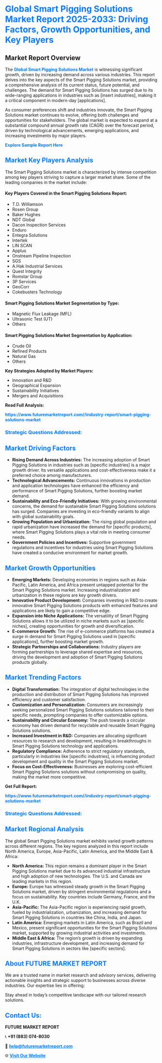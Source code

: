 <h1 style="color: #007BFF;">Global Smart Pigging Solutions Market Report 2025-2033: Driving Factors, Growth Opportunities, and Key Players</h1>

<section id="overview">
<h2>Market Report Overview</h2>
<p>The <a href="https://www.futuremarketreport.com//industry-report/smart-pigging-solutions-market" style="color: #007BFF; text-decoration: none;"><strong>Global Smart Pigging Solutions Market</strong></a> is witnessing significant growth, driven by increasing demand across various industries. This report delves into the key aspects of the Smart Pigging Solutions market, providing a comprehensive analysis of its current status, future potential, and challenges. The demand for Smart Pigging Solutions has surged due to its wide-ranging applications in industries such as [insert industries], making it a critical component in modern-day [applications].</p>
<p>As consumer preferences shift and industries innovate, the Smart Pigging Solutions market continues to evolve, offering both challenges and opportunities for stakeholders. The global market is expected to expand at a substantial compound annual growth rate (CAGR) over the forecast period, driven by technological advancements, emerging applications, and increasing investments by major players.</p>
</section>

<section id="overview">
<p><a href="https://www.futuremarketreport.com//request-sample/reportId=51986" style="color: #007BFF; text-decoration: none;"><strong>Explore Sample Report Here</strong></a></p>
</section>

<section id="key-players">
<h2 style="color: #007BFF;">Market Key Players Analysis</h2>
<p>The Smart Pigging Solutions market is characterized by intense competition among key players striving to capture a larger market share. Some of the leading companies in the market include:</p>
<h4>Key Players Covered in the Smart Pigging Solutions Report:</h4>
<ul><li>T.D. Williamson</li><li>Rosen Group</li><li>Baker Hughes</li><li>NDT Global</li><li>Dacon Inspection Services</li><li>Enduro</li><li>Entegra Solutions</li><li>Intertek</li><li>LIN SCAN</li><li>Applus</li><li>Onstream Pipeline Inspection</li><li>SGS</li><li>A.Hak Industrial Services</li><li>Quest Integrity</li><li>Romstar Group</li><li>3P Services</li><li>GeoCorr</li><li>Cokebusters Technology</li></ul>
<h4>Smart Pigging Solutions Market Segmentation by Type:</h4>
<ul><li>Magnetic Flux Leakage (MFL)</li><li>Ultrasonic Test (UT)</li><li>Others</li></ul>

<h4>Smart Pigging Solutions Market Segmentation by Application:</h4>
<ul><li>Crude Oil</li><li>Refined Products</li><li>Natural Gas</li><li>Others</li></ul>
<p><strong>Key Strategies Adopted by Market Players:</strong></p>
<ul>
<li>Innovation and R&D</li>
<li>Geographical Expansion</li>
<li>Sustainability Initiatives</li>
<li>Mergers and Acquisitions</li>
</ul>
</section>

<section>
<p><strong>Read Full Analysis: </strong></p><a href="https://www.futuremarketreport.com//industry-report/smart-pigging-solutions-market" style="color: #007BFF; text-decoration: none;"><strong>https://www.futuremarketreport.com//industry-report/smart-pigging-solutions-market</strong></a>
<h3 style="color: #007BFF;">Strategic Questions Addressed:</h3>
</section>

<section id="driving-factors">
<h2 style="color: #007BFF;">Market Driving Factors</h2>
<ul>
<li><strong>Rising Demand Across Industries:</strong> The increasing adoption of Smart Pigging Solutions in industries such as [specific industries] is a major growth driver. Its versatile applications and cost-effectiveness make it a preferred choice among manufacturers.</li>
<li><strong>Technological Advancements:</strong> Continuous innovations in production and application technologies have enhanced the efficiency and performance of Smart Pigging Solutions, further boosting market demand.</li>
<li><strong>Sustainability and Eco-Friendly Initiatives:</strong> With growing environmental concerns, the demand for sustainable Smart Pigging Solutions solutions has surged. Companies are investing in eco-friendly variants to align with global sustainability goals.</li>
<li><strong>Growing Population and Urbanization:</strong> The rising global population and rapid urbanization have increased the demand for [specific products], where Smart Pigging Solutions plays a vital role in meeting consumer needs.</li>
<li><strong>Government Policies and Incentives:</strong> Supportive government regulations and incentives for industries using Smart Pigging Solutions have created a conducive environment for market growth.</li>
</ul>
</section>

<section id="growth-opportunities">
<h2 style="color: #007BFF;">Market Growth Opportunities</h2>
<ul>
<li><strong>Emerging Markets:</strong> Developing economies in regions such as Asia-Pacific, Latin America, and Africa present untapped potential for the Smart Pigging Solutions market. Increasing industrialization and urbanization in these regions are key growth drivers.</li>
<li><strong>Innovative Product Development:</strong> Companies investing in R&D to create innovative Smart Pigging Solutions products with enhanced features and applications are likely to gain a competitive edge.</li>
<li><strong>Expansion into Niche Applications:</strong> The versatility of Smart Pigging Solutions allows it to be utilized in niche markets such as [specific niches], creating opportunities for growth and diversification.</li>
<li><strong>E-commerce Growth:</strong> The rise of e-commerce platforms has created a surge in demand for Smart Pigging Solutions used in [specific applications], further boosting market growth.</li>
<li><strong>Strategic Partnerships and Collaborations:</strong> Industry players are forming partnerships to leverage shared expertise and resources, driving the development and adoption of Smart Pigging Solutions products globally.</li>
</ul>
</section>

<section id="trending-factors">
<h2 style="color: #007BFF;">Market Trending Factors</h2>
<ul>
<li><strong>Digital Transformation:</strong> The integration of digital technologies in the production and distribution of Smart Pigging Solutions has improved efficiency and customer satisfaction.</li>
<li><strong>Customization and Personalization:</strong> Consumers are increasingly seeking personalized Smart Pigging Solutions solutions tailored to their specific needs, prompting companies to offer customizable options.</li>
<li><strong>Sustainability and Circular Economy:</strong> The push towards a circular economy has driven demand for recyclable and reusable Smart Pigging Solutions solutions.</li>
<li><strong>Increased Investment in R&D:</strong> Companies are allocating significant resources to research and development, resulting in breakthroughs in Smart Pigging Solutions technology and applications.</li>
<li><strong>Regulatory Compliance:</strong> Adherence to strict regulatory standards, particularly in industries like [specific industries], is influencing product development and quality in the Smart Pigging Solutions market.</li>
<li><strong>Focus on Cost-Effectiveness:</strong> Businesses are exploring cost-efficient Smart Pigging Solutions solutions without compromising on quality, making the market more competitive.</li>
</ul>
</section>

<section>
<p><strong>Get Full Report: </strong></p><a href="https://www.futuremarketreport.com//industry-report/smart-pigging-solutions-market" style="color: #007BFF; text-decoration: none;"><strong>https://www.futuremarketreport.com//industry-report/smart-pigging-solutions-market</strong></a>
<h3 style="color: #007BFF;">Strategic Questions Addressed:</h3>
</section>


<section id="regional-analysis">
<h2 style="color: #007BFF;">Market Regional Analysis</h2>
<p>The global Smart Pigging Solutions market exhibits varied growth patterns across different regions. The key regions analyzed in this report include North America, Europe, Asia-Pacific, Latin America, and the Middle East & Africa:</p>
<ul>
<li><strong>North America:</strong> This region remains a dominant player in the Smart Pigging Solutions market due to its advanced industrial infrastructure and high adoption of new technologies. The U.S. and Canada are leading markets in this region.</li>
<li><strong>Europe:</strong> Europe has witnessed steady growth in the Smart Pigging Solutions market, driven by stringent environmental regulations and a focus on sustainability. Key countries include Germany, France, and the U.K.</li>
<li><strong>Asia-Pacific:</strong> The Asia-Pacific region is experiencing rapid growth, fueled by industrialization, urbanization, and increasing demand for Smart Pigging Solutions in countries like China, India, and Japan.</li>
<li><strong>Latin America:</strong> Emerging markets in Latin America, such as Brazil and Mexico, present significant opportunities for the Smart Pigging Solutions market, supported by growing industrial activities and investments.</li>
<li><strong>Middle East & Africa:</strong> The region’s growth is driven by expanding industries, infrastructure development, and increasing demand for Smart Pigging Solutions in sectors like [specific sectors].</li>
</ul>
</section>

<footer>
<h2 style="color: #007BFF;">About FUTURE MARKET REPORT</h2>
<p>We are a trusted name in market research and advisory services, delivering actionable insights and strategic support to businesses across diverse industries. Our expertise lies in offering:</p>

<p>Stay ahead in today’s competitive landscape with our tailored research solutions.</p>

<h2 style="color: #007BFF;">Contact Us:</h2>
<p><strong>FUTURE MARKET REPORT</strong></p>
<p>📞 <strong>+91 (883) 074-8030</strong></p>
<p>📧 <strong><a href="mailto:help@futuremarketreport.com" style="color: #007BFF;">help@futuremarketreport.com</a></strong></p>
<p>🌐 <strong><a href="https://www.futuremarketreport.com/" style="color: #007BFF;">Visit Our Website</a></strong></p>
</footer>